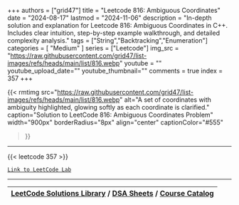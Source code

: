 
+++
authors = ["grid47"]
title = "Leetcode 816: Ambiguous Coordinates"
date = "2024-08-17"
lastmod = "2024-11-06"
description = "In-depth solution and explanation for Leetcode 816: Ambiguous Coordinates in C++. Includes clear intuition, step-by-step example walkthrough, and detailed complexity analysis."
tags = ["String","Backtracking","Enumeration"]
categories = [
    "Medium"
]
series = ["Leetcode"]
img_src = "https://raw.githubusercontent.com/grid47/list-images/refs/heads/main/list/816.webp"
youtube = ""
youtube_upload_date=""
youtube_thumbnail=""
comments = true
index = 357
+++


{{< rmtimg 
    src="https://raw.githubusercontent.com/grid47/list-images/refs/heads/main/list/816.webp" 
    alt="A set of coordinates with ambiguity highlighted, glowing softly as each coordinate is clarified."
    caption="Solution to LeetCode 816: Ambiguous Coordinates Problem"
    width="900px"
    borderRadius="8px"
    align="center" 
    captionColor="#555"
>}}
---
{{< leetcode 357 >}}

[`Link to LeetCode Lab`](https://leetcode.com/problems/ambiguous-coordinates/description/)

---

| [LeetCode Solutions Library](https://grid47.xyz/leetcode/) / [DSA Sheets](https://grid47.xyz/sheets/) / [Course Catalog](https://grid47.xyz/courses/) |
| --- |
